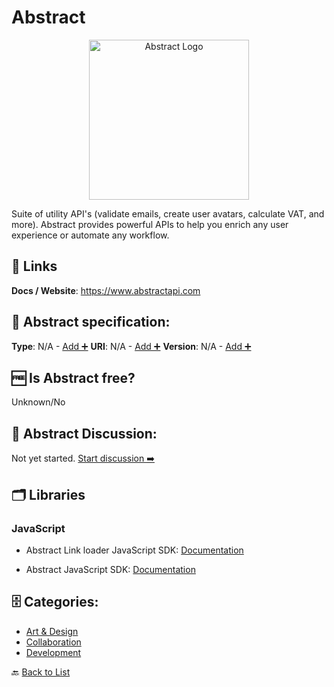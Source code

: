 # Abstract
<p align="center">
    <img width="256" src="https://raw.githubusercontent.com/apis-list/apis-list/main/apis/abstract/logo_256x256.png" alt="Abstract Logo"/>
</p>
Suite of utility API&#x27;s (validate emails, create user avatars, calculate VAT, and more). Abstract provides powerful APIs to help you enrich any user experience or automate any workflow.

##  🔗 Links
**Docs / Website**: https://www.abstractapi.com

## 🧬 Abstract specification:
**Type**: N/A - [Add ➕](https://github.com/apis-list/apis-list/edit/main/apis-list.yaml)
**URI**: N/A - [Add ➕](https://github.com/apis-list/apis-list/edit/main/apis-list.yaml)
**Version**: N/A - [Add ➕](https://github.com/apis-list/apis-list/edit/main/apis-list.yaml)

## 🆓 Is Abstract free?
 Unknown/No 

## 💬 Abstract Discussion:
Not yet started. [Start discussion ➡️](https://github.com/apis-list/apis-list/discussions/new)

## 🗂️ Libraries
### JavaScript
- Abstract Link loader JavaScript SDK: [Documentation](https://github.com/goabstract/abstract-link-loader)

- Abstract JavaScript SDK: [Documentation](https://github.com/goabstract/abstract-sdk)


## 🗄️ Categories:
- [Art & Design](https://github.com/apis-list/apis-list#art--design-)
- [Collaboration](https://github.com/apis-list/apis-list#collaboration-)
- [Development](https://github.com/apis-list/apis-list#development-)

🔙  [Back to List](https://github.com/apis-list/apis-list)

